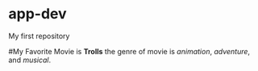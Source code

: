 # app-dev
 My first repository

 #My Favorite Movie is **Trolls** the genre of movie is *animation*, *adventure*, and *musical*.
